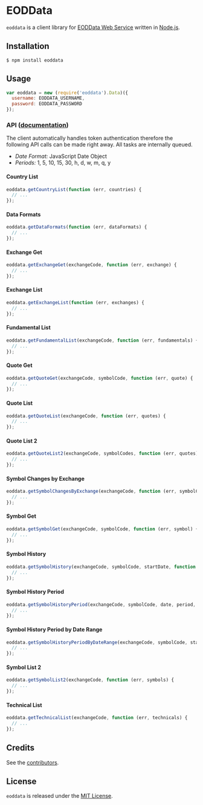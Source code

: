 # EODData

`eoddata` is a client library for [EODData Web Service](http://eoddata.com/) written in [Node.js](http://nodejs.org/).

## Installation

    $ npm install eoddata

## Usage

```js
var eoddata = new (require('eoddata').Data)({
  username: EODDATA_USERNAME,
  password: EODDATA_PASSWORD
});
```

### API ([documentation](http://ws.eoddata.com/Data.asmx))

The client automatically handles token authentication therefore the following API calls can be made right away. All tasks are internally queued.

- *Date Format:* JavaScript Date Object
- *Periods:* 1, 5, 10, 15, 30, h, d, w, m, q, y

#### Country List

```js
eoddata.getCountryList(function (err, countries) {
  // ...
});
```

#### Data Formats

```js
eoddata.getDataFormats(function (err, dataFormats) {
  // ...
});
```

#### Exchange Get

```js
eoddata.getExchangeGet(exchangeCode, function (err, exchange) {
  // ...
});
```

#### Exchange List

```js
eoddata.getExchangeList(function (err, exchanges) {
  // ...
});
```

#### Fundamental List

```js
eoddata.getFundamentalList(exchangeCode, function (err, fundamentals) {
  // ...
});
```

#### Quote Get

```js
eoddata.getQuoteGet(exchangeCode, symbolCode, function (err, quote) {
  // ...
});
```

#### Quote List

```js
eoddata.getQuoteList(exchangeCode, function (err, quotes) {
  // ...
});
```

#### Quote List 2

```js
eoddata.getQuoteList2(exchangeCode, symbolCodes, function (err, quotes) {
  // ...
});
```

#### Symbol Changes by Exchange

```js
eoddata.getSymbolChangesByExchange(exchangeCode, function (err, symbolChanges) {
  // ...
});
```

#### Symbol Get

```js
eoddata.getSymbolGet(exchangeCode, symbolCode, function (err, symbol) {
  // ...
});
```

#### Symbol History

```js
eoddata.getSymbolHistory(exchangeCode, symbolCode, startDate, function (err, quotes) {
  // ...
});
```

#### Symbol History Period

```js
eoddata.getSymbolHistoryPeriod(exchangeCode, symbolCode, date, period, function (err, quotes) {
  // ...
});
```

#### Symbol History Period by Date Range

```js
eoddata.getSymbolHistoryPeriodByDateRange(exchangeCode, symbolCode, startDate, endDate, period, function (err, quotes) {
  // ...
});
```

#### Symbol List 2

```js
eoddata.getSymbolList2(exchangeCode, function (err, symbols) {
  // ...
});
```

#### Technical List

```js
eoddata.getTechnicalList(exchangeCode, function (err, technicals) {
  // ...
});
```

## Credits

  See the [contributors](https://github.com/pilwon/node-eoddata/graphs/contributors).

## License

  `eoddata` is released under the [MIT License](http://opensource.org/licenses/MIT).
